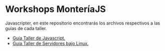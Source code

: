 # Workshops MonteríaJS

Javascripter, en este repositorio encontrarás los archivos respectivos a las guías de cada taller.

- [Guía Taller de Javascript.](https://github.com/jfbaquerocelis/workshop-monjs-15-oct/blob/master/javascript-guide.md)
- [Guía Taller de Servidores bajo Linux.](https://github.com/jfbaquerocelis/workshop-monjs-15-oct/blob/master/summarized_guia-servidores.md)